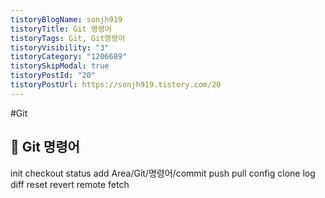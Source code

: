 ```yaml
---
tistoryBlogName: sonjh919
tistoryTitle: Git 명령어
tistoryTags: Git, Git명령어
tistoryVisibility: "3"
tistoryCategory: "1206689"
tistorySkipModal: true
tistoryPostId: "20"
tistoryPostUrl: https://sonjh919.tistory.com/20
---
```

#Git 
## 🌈 Git 명령어
init
checkout
status
add
Area/Git/명령어/commit
push
pull
config
clone
log
diff
reset
revert
remote
fetch
